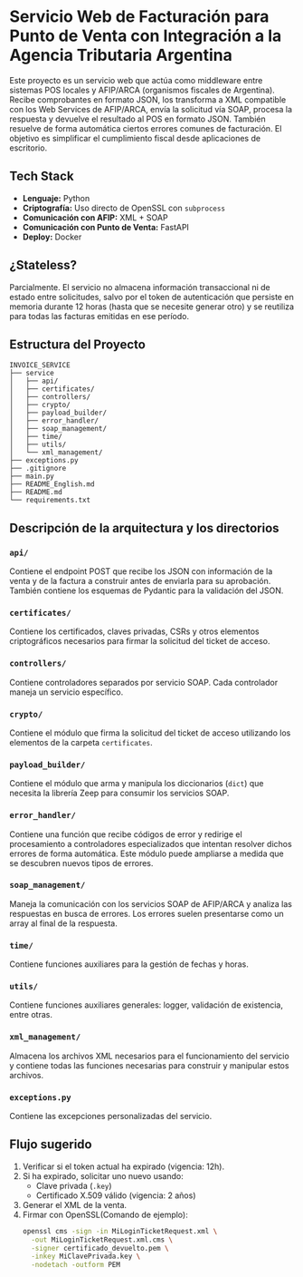 # Servicio Web de Facturación para Punto de Venta con Integración a la Agencia Tributaria Argentina

Este proyecto es un servicio web que actúa como middleware entre sistemas POS locales y AFIP/ARCA (organismos fiscales de Argentina). Recibe comprobantes en formato JSON, los transforma a XML compatible con los Web Services de AFIP/ARCA, envía la solicitud vía SOAP, procesa la respuesta y devuelve el resultado al POS en formato JSON. También resuelve de forma automática ciertos errores comunes de facturación. El objetivo es simplificar el cumplimiento fiscal desde aplicaciones de escritorio.

## Tech Stack

- **Lenguaje:** Python  
- **Criptografía:** Uso directo de OpenSSL con `subprocess`  
- **Comunicación con AFIP:** XML + SOAP  
- **Comunicación con Punto de Venta:** FastAPI  
- **Deploy:** Docker  

## ¿Stateless?

Parcialmente. El servicio no almacena información transaccional ni de estado entre solicitudes, salvo por el token de autenticación que persiste en memoria durante 12 horas (hasta que se necesite generar otro) y se reutiliza para todas las facturas emitidas en ese período.

## Estructura del Proyecto

```text
INVOICE_SERVICE  
├── service  
│   ├── api/ 
│   ├── certificates/
│   ├── controllers/
│   ├── crypto/
│   ├── payload_builder/
│   ├── error_handler/
│   ├── soap_management/
│   ├── time/
│   ├── utils/
│   └── xml_management/
├── exceptions.py  
├── .gitignore  
├── main.py  
├── README_English.md  
├── README.md  
└── requirements.txt
```

## Descripción de la arquitectura y los directorios

### `api/`
Contiene el endpoint POST que recibe los JSON con información de la venta y de la factura a construir antes de enviarla para su aprobación. También contiene los esquemas de Pydantic para la validación del JSON.

### `certificates/`
Contiene los certificados, claves privadas, CSRs y otros elementos criptográficos necesarios para firmar la solicitud del ticket de acceso.

### `controllers/`
Contiene controladores separados por servicio SOAP. Cada controlador maneja un servicio específico.

### `crypto/`
Contiene el módulo que firma la solicitud del ticket de acceso utilizando los elementos de la carpeta `certificates`.

### `payload_builder/`
Contiene el módulo que arma y manipula los diccionarios (`dict`) que necesita la librería Zeep para consumir los servicios SOAP.

### `error_handler/`
Contiene una función que recibe códigos de error y redirige el procesamiento a controladores especializados que intentan resolver dichos errores de forma automática. Este módulo puede ampliarse a medida que se descubren nuevos tipos de errores.

### `soap_management/`
Maneja la comunicación con los servicios SOAP de AFIP/ARCA y analiza las respuestas en busca de errores. Los errores suelen presentarse como un array al final de la respuesta.

### `time/`
Contiene funciones auxiliares para la gestión de fechas y horas.

### `utils/`
Contiene funciones auxiliares generales: logger, validación de existencia, entre otras.

### `xml_management/`
Almacena los archivos XML necesarios para el funcionamiento del servicio y contiene todas las funciones necesarias para construir y manipular estos archivos.

### `exceptions.py`
Contiene las excepciones personalizadas del servicio.

## Flujo sugerido

1. Verificar si el token actual ha expirado (vigencia: 12h).
2. Si ha expirado, solicitar uno nuevo usando:
   - Clave privada (`.key`)
   - Certificado X.509 válido (vigencia: 2 años)
3. Generar el XML de la venta.
4. Firmar con OpenSSL(Comando de ejemplo):
   ```bash
   openssl cms -sign -in MiLoginTicketRequest.xml \
     -out MiLoginTicketRequest.xml.cms \
     -signer certificado_devuelto.pem \
     -inkey MiClavePrivada.key \
     -nodetach -outform PEM